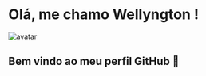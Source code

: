 # Olá, me chamo Wellyngton ! 



<img scr="https://user-images.githubusercontent.com/84642588/197889418-a947aeaa-7eb2-4fd7-8d0e-12cc0a7ff2a6.png" alt="avatar" />

## Bem vindo ao meu perfil GitHub 👋
